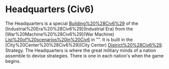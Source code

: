 # Headquarters (Civ6)

The Headquarters is a special [Building%20%28Civ6%29](building) of the [Industrial%20Era%20%28Civ6%29](Industrial Era) from the [War%20Machine%20%28Civ6%29](War Machine) [List%20of%20scenarios%20in%20Civ6](scenario) in "". It is built in the [City%20Center%20%28Civ6%29](City Center) [District%20%28Civ6%29](district).
Strategy.
The Headquarters is where the great military minds of a nation assemble to devise strategies. There is one in each nation's when the game begins.
